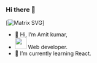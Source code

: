 ### Hi there 👋

[![Matrix SVG](https://raw.githubusercontent.com/rodrigograca31/rodrigograca31/master/matrix.svg)]
- 👋 Hi, I’m Amit kumar,
- <img src="https://media.giphy.com/media/WUlplcMpOCEmTGBtBW/giphy.gif" width="30"> Web developer.
- 🌱 I’m currently learning React.
